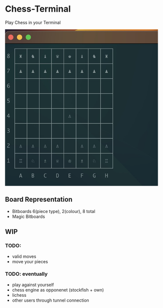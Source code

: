 # Chess-Terminal
Play Chess in your Terminal

![Picture of chess board in termian](images/terminal.jpg)

## Board Representation
- Bitboards 6(piece type), 2(colour), 8 total
- Magic Bitboards
## WIP
### TODO:
- valid moves
- move your pieces

### TODO: eventually
- play against yourself
- chess engine as opponenet (stockfish + own)
- lichess
- other users through tunnel connection